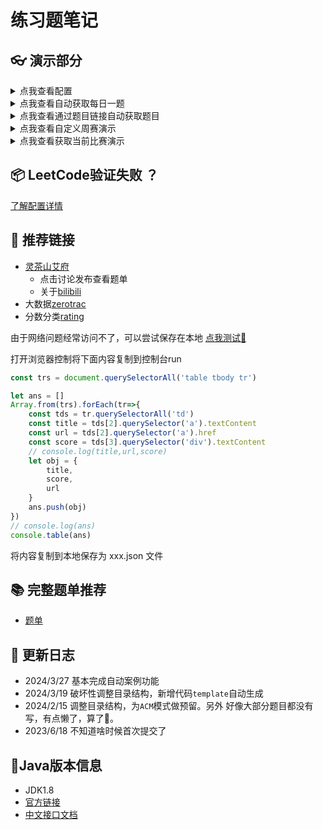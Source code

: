 # 练习题笔记



## 👓 演示部分

<details>
  <summary>点我查看配置</summary>
  <img src="https://camo.githubusercontent.com/1c1990223d48e17dacbcc99d497732671a5128a6b7ed0cc5dc54177d575f25eb/68747470733a2f2f692e706f7374696d672e63632f577a3534787832572f636f6e6669672e706e67" alt="config"/>
</details>



<details>
  <summary>点我查看自动获取每日一题</summary>
  <img src="https://camo.githubusercontent.com/918f5eb9772584a6ff3fbdfc8c92be86bdf218f55764edeadbe470412721fa78/68747470733a2f2f692e706f7374696d672e63632f477437703676586b2f6175746f2d6e6578742e676966" alt="每日一题演示"/>
</details>



<details>
  <summary>点我查看通过题目链接自动获取题目</summary>
  <img src="https://camo.githubusercontent.com/ed5680ea5f6865eb8c83559329d807ee7549076ac544b5a47c3cac17e206a094/68747470733a2f2f692e706f7374696d672e63632f4b5951394d7a6a312f637573746f6d2d70726f626c656d732e676966" alt="自定义题目"/>
</details>


<details>
  <summary>点我查看自定义周赛演示</summary>
  <img src="https://camo.githubusercontent.com/caa119d57a6fc52687bc28c6a21ceeb930c1fb4a1b91c2911ef91f6cf9218c75/68747470733a2f2f692e706f7374696d672e63632f3532796a564b7a442f7765656b2d636f6e746573742e676966" alt="自定义比赛演示"/>
</details>


<details>
  <summary>点我查看获取当前比赛演示</summary>
  <img src="https://camo.githubusercontent.com/678790a59bd39447c8ea2a47470e678e199f45c9658aecdabfbbb0c0eaf50ab4/68747470733a2f2f692e706f7374696d672e63632f48784b35464a42382f6375727272656e742d636f6e746573742e676966" alt="当前比赛"/>
  由于当前没有任何比赛因此没有抓取
</details>




## 📦 LeetCode验证失败 ？


[了解配置详情](./main/java/code_generation/crwal/readme.md)


## 🚀 推荐链接

- [灵茶山艾府](https://leetcode.cn/u/endlesscheng/)
  - 点击讨论发布查看题单
  - 关于[bilibili](https://space.bilibili.com/206214)
- 大数据[zerotrac](https://zerotrac.github.io/leetcode_problem_rating/#/)
- 分数分类[rating](https://huxulm.github.io/lc-rating/)



由于网络问题经常访问不了，可以尝试保存在本地 [点我测试🚀](https://huxulm.github.io/lc-rating/)

打开浏览器控制将下面内容复制到控制台run

```js
const trs = document.querySelectorAll('table tbody tr')

let ans = []
Array.from(trs).forEach(tr=>{
	const tds = tr.querySelectorAll('td')
	const title = tds[2].querySelector('a').textContent
	const url = tds[2].querySelector('a').href
	const score = tds[3].querySelector('div').textContent
	// console.log(title,url,score)
	let obj = {
		title,
		score,
		url
	}
	ans.push(obj)
})
// console.log(ans)
console.table(ans)

```

将内容复制到本地保存为 xxx.json 文件


## 📚 完整题单推荐

- [题单](https://doocs.gitee.io/leetcode/tags.html)


## 📘 更新日志


- 2024/3/27 基本完成自动案例功能
- 2024/3/19 破坏性调整目录结构，新增代码`template`自动生成
- 2024/2/15 调整目录结构，为`ACM`模式做预留。另外 好像大部分题目都没有写，有点懒了，算了🤣。
- 2023/6/18 不知道啥时候首次提交了



## 👜Java版本信息

- JDK1.8
- [官方链接](https://leetcode.cn/)
- [中文接口文档](https://www.matools.com/api/java8)

